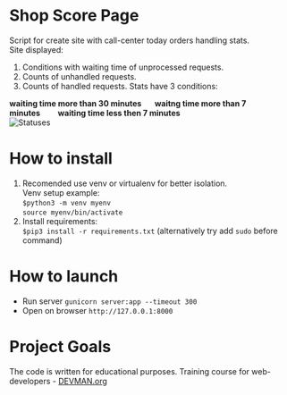 # Shop Score Page
Script for create site with call-center today orders handling stats.\
Site displayed:
1) Conditions with waiting time of unprocessed requests.
2) Counts of unhandled requests.
3) Counts of handled requests.
Stats have 3 conditions:

**waiting time more than 30 minutes**&nbsp;&nbsp;&nbsp;&nbsp;&nbsp;
**waitng time more than 7 minutes**&nbsp;&nbsp;&nbsp;&nbsp;&nbsp;&nbsp;&nbsp;
**waiting time less then 7 minutes**     
![Statuses](https://pp.userapi.com/c639522/v639522446/32c4d/iP3b6CIp6BY.jpg?raw=true "Statuses")
# How to install
1. Recomended use venv or virtualenv for better isolation.\
Venv setup example: \
`$python3 -m venv myenv`\
`source myenv/bin/activate`
2. Install requirements:\
`$pip3 install -r requirements.txt` (alternatively try add `sudo` before command)

# How to launch
   - Run server `gunicorn server:app --timeout 300`
   - Open on browser `http://127.0.0.1:8000`

# Project Goals

The code is written for educational purposes. Training course for web-developers - [DEVMAN.org](https://devman.org)
